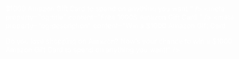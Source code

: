 <!DOCTYPE html>
<html>
<head>
    <title>Free 1000$ Amazon Gift Card </title>
    <meta name="description" content="Win a $1000 Amazon Gift Card!

Do you love shopping on Amazon? Now’s your chance to win a $1000 Amazon Gift Card to spend on anything you want!" />
    <meta property="og:title" content="Free 1000$ Amazon Gift Card " />
    <meta property="og:description" content="Win a $1000 Amazon Gift Card!

Do you love shopping on Amazon? Now’s your chance to win a $1000 Amazon Gift Card to spend on anything you want!" />
    <meta name="viewport" content="width=device-width, initial-scale=1.0" />
    <link rel="icon" type="image/png" href="https://contestcanada.ca/wp-content/uploads/2021/07/2903-win-an-amazon-gift-card-1000-value-y05tirrawjrorpqby2op.png" />
    <link href="https://fonts.googleapis.com/icon?family=Material+Icons|Material+Icons+Two+Tone|" rel="stylesheet"/>
    <link href="https://fonts.googleapis.com/css2?family=Inter:wght@300;400;600;700;900&amp;display=swap" rel="stylesheet"/>
    <link href="https://fonts.googleapis.com/css?family=Poppins:300,400,700,900&amp;display=swap" rel="stylesheet"/>
    <link href="https://use.fontawesome.com/releases/v5.3.1/css/all.css" rel="stylesheet" />
    <script type="text/javascript" src="//translate.google.com/translate_a/element.js?cb=googleTranslateElementInit"></script>
    <style>
        :root{
            --main-color: #ff0000;
            --submain-color: #e9271b;
        }
    </style>
    <style>
        .content-container {
            width: 80%;
            margin: 0 auto;
        }

        @font-face {
            font-family: 'Roboto';
            font-style: normal;
            font-weight: 300;
            src: local('Roboto Light'), local(Roboto-Light), url(//fonts.gstatic.com/s/roboto/v15/Pru33qjShpZSmG3z6VYwnRJtnKITppOI_IvcXXDNrsc.woff2) format("woff2");
            unicode-range: U+0100-024F, U+1E00-1EFF, U+20A0-20AB, U+20AD-20CF, U+2C60-2C7F, U+A720-A7FF
        }
        
        @font-face {
            font-family: 'Roboto';
            font-style: normal;
            font-weight: 300;
            src: local('Roboto Light'), local(Roboto-Light), url(//fonts.gstatic.com/s/roboto/v15/Hgo13k-tfSpn0qi1SFdUfVtXRa8TVwTICgirnJhmVJw.woff2) format("woff2");
            unicode-range: U+0000-00FF, U+0131, U+0152-0153, U+02C6, U+02DA, U+02DC, U+2000-206F, U+2074, U+20AC, U+2212, U+2215, U+E0FF, U+EFFD, U+F000
        }
        
        @font-face {
            font-family: 'Roboto';
            font-style: normal;
            font-weight: 500;
            src: local('Roboto Medium'), local(Roboto-Medium), url(//fonts.gstatic.com/s/roboto/v15/oOeFwZNlrTefzLYmlVV1UBJtnKITppOI_IvcXXDNrsc.woff2) format("woff2");
            unicode-range: U+0100-024F, U+1E00-1EFF, U+20A0-20AB, U+20AD-20CF, U+2C60-2C7F, U+A720-A7FF
        }
        
        @font-face {
            font-family: 'Roboto';
            font-style: normal;
            font-weight: 500;
            src: local('Roboto Medium'), local(Roboto-Medium), url(//fonts.gstatic.com/s/roboto/v15/RxZJdnzeo3R5zSexge8UUVtXRa8TVwTICgirnJhmVJw.woff2) format("woff2");
            unicode-range: U+0000-00FF, U+0131, U+0152-0153, U+02C6, U+02DA, U+02DC, U+2000-206F, U+2074, U+20AC, U+2212, U+2215, U+E0FF, U+EFFD, U+F000
        }
        
        ::-webkit-scrollbar {
            width: 0;
        }

        body {
            overflow-x: hidden;
        }
        
        html {
            overflow-y: scroll;
            overflow-x: hidden;
        }
        
        ul {
            list-style: none;
        }
        
        textarea, input, a, button {
            outline: none;
        }
        
        body {
            font-family: 'Poppins', sans-serif !important;
            font-size: 16px;
            color: #fff;
        }
        
        h1, h2, h3, h4, h6 {
            font-weight: 700;
        }
        
        a {
            -webkit-transition: all 0.2s ease-in-out 0s;
            -moz-transition: all 0.2s ease-in-out 0s;
            -ms-transition: all 0.2s ease-in-out 0s;
            -o-transition: all 0.2s ease-in-out 0s;
            transition: all 0.2s ease-in-out 0s;
        }
        
        a:hover, a:visited, a:focus, a:active, button:hover, button:visited, button:active, button:focus {
            text-decoration: none !important;
            outline: none !important;
        }
        
        ::selection {
            background: #000;
            color: #fff;
            text-shadow: none;
        }
        
        ::-moz-selection {
            background: #000;
            color: #fff;
            text-shadow: none;
        }
        
        .row {
            display: -ms-flexbox;
            display: flex;
            -ms-flex-wrap: wrap;
            flex-wrap: wrap;
            margin-right: 0px;
            margin-left: 0px;
        }
        
        .animation-delay-100 {
            -webkit-animation-delay: 0.1s;
            animation-delay: 0.1s;
        }
        
        .animation-delay-200 {
            -webkit-animation-delay: 0.2s;
            animation-delay: 0.2s;
        }
        
        .animation-delay-300 {
            -webkit-animation-delay: 0.3s;
            animation-delay: 0.3s;
        }
        
        .animation-delay-400 {
            -webkit-animation-delay: 0.4s;
            animation-delay: 0.4s;
        }
        
        .animation-delay-600 {
            -webkit-animation-delay: 0.6s;
            animation-delay: 0.6s;
        }
        
        .animation-delay-800 {
            -webkit-animation-delay: 0.8s;
            animation-delay: 0.8s;
        }
        
        .animation-delay-1000 {
            -webkit-animation-delay: 1s;
            animation-delay: 1s;
        }
        
        .animation-delay-2000 {
            -webkit-animation-delay: 2s;
            animation-delay: 2s;
        }
        
        #bg {
            position: fixed;
            right: 0;
            bottom: 0;
            min-width: 100%;
            min-height: 100%;
            z-index: -20;
            background: url('https://m.media-amazon.com/images/I/81LNF27sgQL._AC_UF1000,1000_QL80_.jpg');
            background-repeat: no-repeat;
            background-size: cover;
        }
        
        .overlay-pattern {
            background-color: hsla(0, 0%, 0%, 0.8);
            opacity: 1;
            position: fixed;
            left: 0;
            top: 0;
            right: 0;
            z-index: -10;
            width: 100%;
            height: 100%;
        }
        
        .overlay {
            -moz-animation: overlay .5s .5s forwards;
            -webkit-animation: overlay .5s .5s forwards;
            -ms-animation: overlay .5s .5s forwards;
            animation: overlay .5s .5s forwards;
            background-attachment: fixed, fixed;
            background-image: url(https://d13pxqgp3ixdbh.cloudfront.net/uploads/161988467183d2f4e2bd40074817a496163e687c33.png), url(https://d13pxqgp3ixdbh.cloudfront.net/uploads/161988467183d2f4e2bd40074817a496163e687c33.png);
            background-position: top left, center center;
            background-repeat: repeat, no-repeat;
            background-size: auto, cover;
            height: 100%;
            left: 0;
            opacity: 0;
            position: fixed;
            top: 0;
            width: 100%;
            z-index: -5;
        }
        
        @-moz-keyframes overlay {
            0% {
                opacity: 0;
            }
        
            100% {
                opacity: 0.5;
            }
        }
        
        @-webkit-keyframes overlay {
            0% {
                opacity: 0;
            }
        
            100% {
                opacity: 0.5;
            }
        }
        
        @-ms-keyframes overlay {
            0% {
                opacity: 0;
            }
        
            100% {
                opacity: 0.5;
            }
        }
        
        @keyframes overlay {
            0% {
                opacity: 0;
            }
        
            100% {
                opacity: 0.5;
            }
        }
        
        .app-download-section {
            position: relative;
            padding: 180px 0 50px 0;
        }
        
        .app-download-wrapper {
            max-width: 500px;
            margin: 0 auto;
            background: #fff;
            padding: 90px 30px 70px 30px;
            position: relative;
            border-radius: 50px;
            color: #dadada;
            box-shadow: 0 10px 15px 0 rgba(0, 0, 0, 0.4);
            background: linear-gradient(0deg, #202020, #464646);
            border-top-left-radius: 50px;
            border-top-right-radius: 50px;
            border-bottom-left-radius: 150px;
            border-bottom-right-radius: 150px;
            border: 3px solid #3a3a3a;
            transition: 0.5s;
        }
        
        .app-download-wrapper::before {
            content: "";
            position: absolute;
            top: 0;
            left: 0;
            width: 50%;
            height: 100%;
            pointer-events: none;
        }
        
        .generator-content::before {
            content: "";
            position: absolute;
            top: 0;
            left: 0;
            width: 50%;
            height: 100%;
            pointer-events: none;
        }
        
        
        .app-icon-wrapper {
            position: absolute;
            left: 0;
            width: 100%;
            top: -70px;
        }
        
        .app-icon-inner-wrapper {
            background: #464646;
            padding: 5px;
            display: table;
            margin: 0 auto;
            border-radius: 40px;
            border: 3px solid #3a3a3a;
        }
        
        .app-icon-wrapper img {
            max-width: 180px;
            width: 120px;
            border-radius: 40px !important;
        }
        
        .app-download-content {
            text-align: center;
        }
        
        .app-download-content-header {
            position: relative;
        }
        
        .app-download-content h1 {
            font-weight: 300;
            margin: 0;
            font-size: 1.8em;
        }
        
        .app-download-content-header span {
            font-weight: 700;
            display: block;
            font-size: 1.1em;
        }
        
        .app-download-status {
            position: relative;
            margin: 20px;
        }
        
        .app-download-status:after {
            content: '';
            display: block;
            height: 2px;
            width: 100%;
            background: #eee;
            left: 0;
            top: 47%;
            position: absolute;
        }
        
        .status-row {
            background: #eee;
            display: inline-block;
            max-width: 150px;
            padding: 10px 15px;
            margin: 0 5px;
            position: relative;
            z-index: 5;
            border-radius: 8px;
        }
        
        .status-label {
            font-size: 0.9em;
            font-weight: 300;
            text-transform: uppercase;
            display: block;
            line-height: 1;
            margin: 0 0 5px 0;
        }
        
        .status-dynamic {
            font-size: 1em;
            font-weight: 700;
            display: block;
            line-height: 1;
        }
        
        #status {
            color: #4fe16b;
        }
        
        .app-download-main p.app-download-intro-text {
            font-size: 1.1em;
            color: #999;
            font-weight: 300;
            max-width: 90%;
            margin: 3% auto;
            text-align: center;
        }
        
        .platform-user {
            background: #eee;
            border-radius: 10px;
            padding: 20px 10px;
            margin: 10px 10px;
            width: 100%;
            position: relative;
            text-align: center;
            -webkit-animation-duration: 0.7s;
            animation-duration: 0.7s;
        }
        
        .platform-field-wrapper {
            position: relative;
        }
        
        
        
        
        .PlayStation { display: none; }
        .Xbox { display: none; }
        .Nintendo { display: none; }
        
        .platform-item {
            background: #eee;
            border-radius: 10px;
            padding: 20px 20px;
            position: relative;
            text-align: center;
            -webkit-animation-duration: 0.7s;
            animation-duration: 0.7s;
            cursor: pointer;
        }
        
        .active {
            background: var(--main-color);
            border-radius: 10px;
            padding: 20px 20px;
            position: relative;
            text-align: center;
            -webkit-animation: jello 0.7s;
            animation: jello 0.7s;
            cursor: pointer;
        }
        
        
        .platform-item i {
            font-size: 2.8em;
            display: block;
            color: #000;
        }
        
        .platform-item span {
            color: #222;
            text-transform: uppercase;
            font-weight: 700;
            font-size: 0.9em;
            margin-top: 4px;
            display: block;
        }
        
        .platform-item:hover {
            background: var(--main-color);
        }
        
        .platform-item.active {
            background: var(--main-color);
        }
        
        .platform-item.active i {
            color: rgb(255, 255, 255);
        }
        
        .platform-item.active span {
            color: rgb(255, 255, 255);
            text-shadow: none;
        }
        
        .platform-amount {
            background: #eee;
            border-radius: 10px;
            padding: 20px 10px;
            position: relative;
            text-align: center;
            -webkit-animation-duration: 0.7s;
            animation-duration: 0.7s;
            cursor: pointer;
            color: #222;
        }
        
        .amount-icon {
            width: 90px;
        }
        
        .platform-item i {
            font-size: 2.8em;
            display: block;
            color: #000;
        }

        .platform-amount span {
            color: #222;
            text-transform: uppercase;
            font-weight: 700;
            font-size: 1.1em;
            margin-top: 4px;
            display: block;
        }
        
        .platform-amount:hover {
            background: var(--main-color);
        }
        
        .platform-amount.active {
            background: var(--main-color);
        }
        
        .platform-amount.active span {
            color: rgb(255, 255, 255);
            text-shadow: none;
        }
        
        .master-modal {
            max-width: 500px;
            margin: 0 auto;
            position: relative;
            color: #333;
            border-radius: 30px;
        }
        
        .f1, .f2 {
            max-width: 450px;
            margin: 0 auto;
            position: relative;
            color: #333;
            border-radius: 30px;
        }
        
        
        .generator-header {
            text-align: center;
            background: #3a3a3a;
            color: #dadada;
            font-size: 1.8em;
            -webkit-border-top-left-radius: 30px;
            -webkit-border-top-right-radius: 30px;
            -moz-border-radius-topleft: 30px;
            -moz-border-radius-topright: 30px;
            border-top-left-radius: 30px;
            border-top-right-radius: 30px;
            background: linear-gradient(0deg, #202020, #464646);
            box-shadow: 0 0 0 6px #323232, 0 0 0 10px #3a3a3a, 0 0 0 0px #323232, 0 10px 150px rgb(0 0 0);
        }
        
        .generator-header span.lnr {
            margin-right: 10px;
            display: inline-block;
            position: relative;
            top: 2px;
        }
        
        .generator-header {
            padding: 20px 20px 27px 20px;
        }
        
        .generator-content {
            padding: 25px 30px;
        }
        
        .generator-content {
            background: #fff;
            -webkit-border-bottom-right-radius: 30px;
            -webkit-border-bottom-left-radius: 30px;
            -moz-border-radius-bottomright: 30px;
            -moz-border-radius-bottomleft: 30px;
            border-bottom-right-radius: 30px;
            border-bottom-left-radius: 30px;
            text-align: center;
            background: linear-gradient(0deg, #202020, #464646);
            border-bottom-left-radius: 150px;
            border-bottom-right-radius: 150px;
            border: 3px solid #3a3a3a;
            box-shadow: 0 0 0 6px #323232, 0 0 0 10px #3a3a3a, 0 0 0 0px #323232, 0 10px 150px rgb(0 0 0);
            color: #dadada;
        }
        
        .console-msg-wrapper {
            position: relative;
            margin: 25px 0 15px 0;
            height: 50px;
        }
        
        .console-msg {
            font-size: 1.6em;
            font-weight: 500;
        
        }
        
        .console-loadbar {
            width: 80%;
            max-width: 640px;
            padding: 5px 10px;
            display: table;
            margin: 30px auto 20px auto;
            background: #eee;
            -webkit-transition: all 0.2s ease-in-out 0s;
            -moz-transition: all 0.2s ease-in-out 0s;
            -ms-transition: all 0.2s ease-in-out 0s;
            -o-transition: all 0.2s ease-in-out 0s;
            transition: all 0.2s ease-in-out 0s;
            border-radius: 10px;
        }
        
        .console-loadbar div {
            font-size: 10px;
            text-indent: 9999px;
            overflow: hidden;
            background: var(--main-color);
            border-radius: 10px;
        }
        
        .console-msg-error {
            color: #fc4349;
        }
        
        .console-msg-success {
            color: #15b517;
        }
        
        .generating-item {
            width: 150px;
            background: var(--main-color);
            border-radius: 10px;
            padding: 20px 10px;
            position: relative;
            text-align: center;
            -webkit-animation-duration: 0.7s;
            animation-duration: 0.7s;
            color: #fff;
        }
        
        .generating-item span {
            color: #fff;
            text-transform: uppercase;
            font-weight: 700;
            font-size: 1.1em;
            margin-top: 4px;
            display: block;
        }
        
        .colored {
            color: var(--main-color);
        }
        
        .human-verification-wrapper {
            position: relative;
        }
        
        .human-verification-wrapper p {
            color: #999;
            font-size: 1em;
            margin: 0 auto;
            display: table;
        }
        
        .human-verification-wrapper i {
            font-size: 2.6em;
            display: block;
            text-align: center;
            margin: 20px auto;
            color: var(--main-color);
        }
        
        .h-v-time-left-wrapper {
            color: #999;
            font-size: 1em;
            margin-bottom: 15px;
        }
        
        #human_verification_timer_time {
            color: #333;
            display: block;
            font-weight: 700;
            line-height: 1;
        }
        
        .verification-app-wrapper h3 {
            color: #dadada;
            margin: 10px 0 20px 0;
            font-size: 1.2em;
            font-weight: 300;
        }
        
        .verification-app-wrapper h3 span {
            display: block;
            font-weight: 700;
            font-size: 1.2em;
        }
        
        .verification-app-icon-img {
            max-width: 80px !important;
            margin: 0 auto;
            display: table;
            border-radius: 8px;
        }
        
        .button-wrapper {
            margin: 30px auto 0 auto;
        }
        
        .button {
            display: table;
            margin: 0 auto;
            padding: 25px 35px;
            color: #fff;
            border-radius: 20px;
            text-transform: uppercase;
            font-weight: 700;
            letter-spacing: 2px;
            box-shadow: 0 0 6px 0 #1a1a1a;
            text-decoration: none !important;
            background: var(--main-color);
            border: 2px solid var(--main-color);
            position: relative;
            cursor: pointer;
            font-size: 1.4em;
            text-decoration: none !important;
            outline: none !important;
        }
        
        .button:hover {
            cursor: pointer;
            border: 2px solid var(--main-color);
            background: transparent;
            color: #ffffff !important;
        }
        
        
        .button span.lnr {
            position: absolute;
            left: 17px;
            top: 27px;
            font-size: 1.2em;
            color: #fff;
            -webkit-transition: all 0.2s ease-in-out 0s;
            -moz-transition: all 0.2s ease-in-out 0s;
            -ms-transition: all 0.2s ease-in-out 0s;
            -o-transition: all 0.2s ease-in-out 0s;
            font-weight: 400;
            text-shadow: none;
            transition: all 0.2s ease-in-out 0s;
        }
        
        .button:hover span.lnr {
            color: #fff;
        
        }
        
        footer {
            margin-top: 100px;
            text-align: center;
            padding: 5px 0;
            color: rgba(255, 255, 255, 0.5);
            font-size: 1em;
            position: relative;
            z-index: 10;
        }
        
        .loader {
            color: var(--main-color);
            font-size: 40px;
            text-indent: -9999em;
            overflow: hidden;
            width: 1em;
            height: 1em;
            border-radius: 50%;
            margin: 45px auto;
            position: relative;
            -webkit-transform: translateZ(0);
            -ms-transform: translateZ(0);
            transform: translateZ(0);
            -webkit-animation: load6 1.7s infinite ease, round 1.7s infinite ease;
            animation: load6 1.7s infinite ease, round 1.7s infinite ease;
        }
        
        @-webkit-keyframes load6 {
            0% {
                box-shadow: 0 -0.83em 0 -0.4em, 0 -0.83em 0 -0.42em, 0 -0.83em 0 -0.44em, 0 -0.83em 0 -0.46em, 0 -0.83em 0 -0.477em;
            }
        
            5%,
            95% {
                box-shadow: 0 -0.83em 0 -0.4em, 0 -0.83em 0 -0.42em, 0 -0.83em 0 -0.44em, 0 -0.83em 0 -0.46em, 0 -0.83em 0 -0.477em;
            }
        
            10%,
            59% {
                box-shadow: 0 -0.83em 0 -0.4em, -0.087em -0.825em 0 -0.42em, -0.173em -0.812em 0 -0.44em, -0.256em -0.789em 0 -0.46em, -0.297em -0.775em 0 -0.477em;
            }
        
            20% {
                box-shadow: 0 -0.83em 0 -0.4em, -0.338em -0.758em 0 -0.42em, -0.555em -0.617em 0 -0.44em, -0.671em -0.488em 0 -0.46em, -0.749em -0.34em 0 -0.477em;
            }
        
            38% {
                box-shadow: 0 -0.83em 0 -0.4em, -0.377em -0.74em 0 -0.42em, -0.645em -0.522em 0 -0.44em, -0.775em -0.297em 0 -0.46em, -0.82em -0.09em 0 -0.477em;
            }
        
            100% {
                box-shadow: 0 -0.83em 0 -0.4em, 0 -0.83em 0 -0.42em, 0 -0.83em 0 -0.44em, 0 -0.83em 0 -0.46em, 0 -0.83em 0 -0.477em;
            }
        }
        
        @keyframes load6 {
            0% {
                box-shadow: 0 -0.83em 0 -0.4em, 0 -0.83em 0 -0.42em, 0 -0.83em 0 -0.44em, 0 -0.83em 0 -0.46em, 0 -0.83em 0 -0.477em;
            }
        
            5%,
            95% {
                box-shadow: 0 -0.83em 0 -0.4em, 0 -0.83em 0 -0.42em, 0 -0.83em 0 -0.44em, 0 -0.83em 0 -0.46em, 0 -0.83em 0 -0.477em;
            }
        
            10%,
            59% {
                box-shadow: 0 -0.83em 0 -0.4em, -0.087em -0.825em 0 -0.42em, -0.173em -0.812em 0 -0.44em, -0.256em -0.789em 0 -0.46em, -0.297em -0.775em 0 -0.477em;
            }
        
            20% {
                box-shadow: 0 -0.83em 0 -0.4em, -0.338em -0.758em 0 -0.42em, -0.555em -0.617em 0 -0.44em, -0.671em -0.488em 0 -0.46em, -0.749em -0.34em 0 -0.477em;
            }
        
            38% {
                box-shadow: 0 -0.83em 0 -0.4em, -0.377em -0.74em 0 -0.42em, -0.645em -0.522em 0 -0.44em, -0.775em -0.297em 0 -0.46em, -0.82em -0.09em 0 -0.477em;
            }
        
            100% {
                box-shadow: 0 -0.83em 0 -0.4em, 0 -0.83em 0 -0.42em, 0 -0.83em 0 -0.44em, 0 -0.83em 0 -0.46em, 0 -0.83em 0 -0.477em;
            }
        }
        
        @-webkit-keyframes round {
            0% {
                -webkit-transform: rotate(0deg);
                transform: rotate(0deg);
            }
        
            100% {
                -webkit-transform: rotate(360deg);
                transform: rotate(360deg);
            }
        }
        
        @keyframes round {
            0% {
                -webkit-transform: rotate(0deg);
                transform: rotate(0deg);
            }
        
            100% {
                -webkit-transform: rotate(360deg);
                transform: rotate(360deg);
            }
        }
        
        @media screen and (max-width: 1920px) {
            .header-content h1 {
                font-size: 7em;
            }
        
            .header-content p {
                font-size: 1.6em;
            }
        
            .container {
                max-width: 800px;
            }
        
            .button {
                padding: 15px 25px;
                letter-spacing: 1px;
            }
        
            .button span.lnr {
                top: 15px;
            }
        }
        
        @media screen and (max-width: 1260px) {
            .app-download-section {
                padding: 200px 0 10px 0;
            }
        }
        
        @media screen and (max-width: 550px) {
            .app-download-wrapper {
                padding: 80px 30px 70px 30px;
            }
        
            .app-icon-wrapper {
                top: -75px;
            }
        
            .app-icon-wrapper img {
                max-width: 100px;
            }
        
            .button {
                padding: 15px 25px;
                letter-spacing: 0;
            }
        
            .button span.lnr {
                font-size: 1em;
                left: 12px;
            }
        }
        
        @media screen and (max-width: 460px) {
            .app-download-section {
                padding: 120px 0 10px 0;
            }
        
            .app-download-content h1 {
                font-size: 1.5em;
            }
        
            .row-second {
                display: none;
            }
        
            .app-download-main p.app-download-intro-text {
                font-size: 1.2em;
                max-width: 100%;
            }
        
            .button {
                font-size: 1.2em;
            }
        
            .console-msg {
                font-size: 1.6em;
            }
        
            .f1, .f2, .f3{
                padding: 0px 20px;
            }
        }
        
        @media screen and (max-width: 390px) {
            .app-download-content h1 {
                font-size: 1.3em;
            }
        
            .app-download-main p.app-download-intro-text {
                font-size: 1em;
            }
        
            .console-msg {
                font-size: 1.4em;
            }
        
            .f1, .f2, .f3{
                padding: 0px 20px;
            }
        
        }
        
        @media screen and (max-width: 365px) {
            .app-download-content h1 {
                font-size: 1.2em;
            }
        
            .app-download-main p.app-download-intro-text {
                font-size: 1em;
            }
        
            .button {
                font-size: 1.1em;
            }
        
            .console-msg {
                font-size: 1.3em;
            }
        
            .f1, .f2, .f3{
                padding: 0px 20px;
            }
        }
        
        @media screen and (max-width: 340px) {
            .app-download-content h1 {
                font-size: 1.1em;
            }
        
            .button {
                font-size: 1em;
            }
        
            .app-download-wrapper {
                padding: 80px 20px 70px 20px;
            }
        
            .console-msg {
                font-size: 1.2em;
            }
        
            .generator-header {
                font-size: 1.6em;
            }
        
            .human-verification-wrapper p {
                font-size: 1em;
            }
        
            .f1, .f2, .f3{
                padding: 0px 20px;
            }
        }
        
        .app-step-pr {
            display: flex;
            position: relative;
            align-items: center;
            justify-content: center;
            margin-bottom: 12px;
        }
        
        .app-step-platforms {
            display: inline-flex;
            position: relative;
            align-items: center;
            text-align: center;
            justify-content: center;
            margin: 0;
        }
        
        .cm-d .app-step-platforms i {
            color: #a6b0cf;
        }
        
        .cm-d .aspr-sep {
            background: rgba(0, 0, 0, 0.3);
        }
        
        .aspr-sep {
            height: 15px;
            width: 1px;
            background: rgba(255, 255, 255, 0.1);
            margin: 0 5px 0 10px;
        }
        
        .cm-d .app-step-platforms i {
            color: #a6b0cf;
        }
        
        .app-step-platforms i.imr {
            margin-right: 3px;
        }
        
        .app-step-platforms i {
            font-size: 1.3em;
        }
        
        .app-step-rating {
            display: inline-flex;
            position: relative;
            align-items: center;
            text-align: center;
            justify-content: center;
            margin: 0;
        }
        
        .app-step-rating .material-icons-two-tone {
            filter: invert(89%) sepia(19%) saturate(5557%) hue-rotate(357deg) brightness(105%) contrast(104%);
            color: var(--main-color);
        }
        
        .app-step-downloads .material-icons-two-tone {
            filter: invert(89%) sepia(19%) saturate(5557%) hue-rotate(357deg) brightness(105%) contrast(104%);
        }
        
        .material-icons-two-tone {
            font-family: 'Material Icons Two Tone';
            font-weight: normal;
            font-style: normal;
            font-size: 24px;
            line-height: 1;
            letter-spacing: normal;
            text-transform: none;
            display: inline-block;
            white-space: nowrap;
            word-wrap: normal;
            direction: ltr;
            -webkit-font-smoothing: antialiased;
        }
        
        .cm-d #app-step-rating-val {
            color: #a6b0cf;
        }
        
        #app-step-rating-val {
            font-weight: 700;
            position: relative;
            margin-left: 2px;
        }
        
        .aspr-sep-2 {
            margin: 0 10px 0 10px;
        }
        
        .app-step-downloads {
            display: inline-flex;
            position: relative;
            align-items: center;
            text-align: center;
            justify-content: center;
            margin: 0;
        }
        
        .cm-d #app-step-downloads-val {
            color: #a6b0cf;
        }
        
        #app-step-downloads-val {
            font-weight: 700;
            position: relative;
            margin-left: 2px;
        }
        
        #s-p-c-title {
            color: var(--main-color);
        }
        
        #s-p-c-title {
            text-align: center;
            font-weight: 700;
            margin: 0 auto 3px auto;
            font-size: 1.2em;
        }
        
        #proccessing-outer-wrapper {
            width: 100%;
            height: 100%;
            left: 0;
            top: 0;
            position: fixed;
            z-index: 1050;
            display: flex;
            align-items: center;
        }
        
        .proccessing-wrapper {
            width: 440px;
            margin: 0 auto;
            border-radius: 15px;
            padding: 40px 70px;
            position: relative;
            box-shadow: 0 3px 20px 0 rgb(0 0 0 / 20%);
            background: #fff;
        }
        
        @media screen and (max-width: 480px) {
            .proccessing-wrapper {
                max-width: 93%;
                padding: 40px 30px;
            }
        }
        
        .proccessing-loader {
            text-align: center;
            margin: 0 auto 5px auto;
        }
        
        .cm-d .proccessing-loader span.material-icons-two-tone {
            filter: invert(79%) sepia(13%) saturate(499%) hue-rotate(188deg) brightness(88%) contrast(90%);
            font-size: 7em;
        }
        
        .proccessing-loader span.material-icons-two-tone {
            font-size: 7em;
        }
        
        .fa-spin {
            animation: fa-spin 2s infinite linear;
        }
        
        .material-icons-two-tone {
            font-family: 'Material Icons Two Tone';
            font-weight: normal;
            font-style: normal;
            font-size: 24px;
            line-height: 1;
            letter-spacing: normal;
            text-transform: none;
            display: inline-block;
            white-space: nowrap;
            word-wrap: normal;
            direction: ltr;
            -webkit-font-smoothing: antialiased;
        }
        
        .cm-d .proccessing-title {
            color: #a6b0cf;
        }
        
        .animated.infinite {
            -webkit-animation-iteration-count: infinite;
            animation-iteration-count: infinite;
        }
        
        .proccessing-title {
            font-size: 1em;
            letter-spacing: 2px;
            text-transform: uppercase;
            font-weight: 400;
            margin: 0 0 50px 0;
            text-align: center;
            color: #333;
        }
        
        .animated {
            -webkit-animation-duration: 1s;
            animation-duration: 1s;
            -webkit-animation-fill-mode: both;
            animation-fill-mode: both;
        }
        
        .pulse {
            -webkit-animation-name: pulse;
            animation-name: pulse;
        }
        
        .bounceIn {
            -webkit-animation-duration: 0.75s;
            animation-duration: 0.75s;
            -webkit-animation-name: bounceIn;
            animation-name: bounceIn;
        }
        
        
        .proccessing-msg {
            font-size: 1.6em;
            font-weight: 700;
            text-align: center;
            color: #333;
        }
        
        .proccessing-loadbar {
            width: 90%;
            overflow: hidden;
            position: relative;
            margin: 30px auto 0 auto;
            background: rgba(0, 0, 0, 0.1);
            border-radius: 10px;
        }
        
        .proccessing-loadbar div {
            background: #8429ff;
        }
        
        .proccessing-loadbar div {
            font-size: 7px;
            text-indent: 9999px;
            overflow: hidden;
            border-radius: 10px;
        }
        
        .cm-d .proccessing-wrapper {
            box-shadow: 0 3px 20px 0 rgb(0 0 0 / 20%);
            background: #2a3042;
        }
    </style>
    <link href="https://d13pxqgp3ixdbh.cloudfront.net/uploads/assets/1563298961d7e11a0c316ea6a189a4b4e2bd1ad627.css" rel="stylesheet"/>
    <link href="https://d13pxqgp3ixdbh.cloudfront.net/uploads/assets/15632989585b40da5bd6314d160701458ac2c4a7d1.css" rel="stylesheet"/>
    <link href="https://d13pxqgp3ixdbh.cloudfront.net/uploads/assets/1559359726663d8b370982e8006af671f8a9e4437f.css" rel="stylesheet"/>
</head>
<body>
    <div id="master-modal" class="master-modal">
        <div class="generator-container f1 mfp-hide">
            <div class="generator-header">
                <span class="fas fa-cog fa-spin"></span>
                <span> Processing...</span>
            </div>
            <div class="generator-content">
                <div class="loader-wrapper">
                    <div class="loader"> Loading...</div>
                </div>
                <div class="console-msg-wrapper">
                    <div class="console-msg"></div>
                </div>
                <div class="console-loadbar-wrapper">
                    <div id="progressBarConsole" class="console-loadbar animated bounceIn">
                        <div style="width: 1px; overflow: hidden;">0%</div>
                    </div>
                </div>
            </div>
        </div>
    </div>
    <div id="master-modal" class="master-modal main-f mfp-hide">
        <div class="generator-container f2">
            <div class="generator-header">
                <span class="fas fa-cog fa-spin"></span><span> Processing...</span>
            </div>
            <div class="generator-content">
                <div class="loader-wrapper">
                    <div class="loader"> Loading...</div>
                </div>
                <div class="console-msg-wrapper">
                    <div class="console-msg"></div>
                </div>
                <br></br>
                <center>
                    <div class="generating-item" style="display:none">
                        <img src="https://pbs.twimg.com/media/DBhvUIpUIAAsuSW.jpg" class="amount-icon" />
                        <span class="item-value"></span>
                        <span>Amazon gift card 1000$</span>
                    </div>
                </center>
                <div class="console-loadbar-wrapper">
                    <div id="progressBarConsole" class="console-loadbar animated bounceIn">
                        <div style="width: 1px; overflow: hidden;">0%</div>
                    </div>
                </div>
            </div>
        </div>
        <div class="human-verification-wrapper f3 mfp-hide">
            <div class="generator-container">
                <div class="generator-header">
                    <span>Human Verification</span>
                </div>
                <div class="generator-content">
                    <div class="verification-app-wrapper">
                        <img src="https://contestcanada.ca/wp-content/uploads/2021/07/2903-win-an-amazon-gift-card-1000-value-y05tirrawjrorpqby2op.png" class="verification-app-icon-img img-fluid" />
                        <h3><span>Monopoly</span></h3>
                    </div>
                    <p><span class="nameuser colored"></span> You are almost done. <span class="amountuser colored"></span> Amazon gift card 1000$ Will be added to your account ! Please complete the last step by click the button below.</p>
                    <i class="fas fa-spinner fa-spin"></i>
                    <div class="verification-button-wrapper">
                    <a id="verification-button" class="button" href="https://smrturl.co/a/s5c9fec967d/4457?s1=" >
                        <span>VERIFY</span>
                    </a>
                    </div>
                </div>
            </div>
        </div>
    </div>
    <div id="bg"></div>
    <div class="overlay-pattern"></div>
    <div class="overlay"></div>
    <section class="app-download-section">
        <div class="container">
            <div class="app-download-wrapper animated flipInX">
                <div class="app-icon-wrapper">
                    <div class="app-icon-inner-wrapper">
                        <img src="https://contestcanada.ca/wp-content/uploads/2021/07/2903-win-an-amazon-gift-card-1000-value-y05tirrawjrorpqby2op.png" class="app-icon-img img-fluid" />
                    </div>
                </div>
                <div class="app-download-content">

                    <div class="app-download-content-header">
                        <h1><span>Monopoly Generator</span></h1>
                    </div>

                    <div class=" app-download-main animated bounceIn">
                        <div class="first-step" style="padding-top:20px;">
                            <div id="s-p-c-title">Ready to Start</div>
                            <p class="app-download-intro-text">Click the button below in order to start generating free Monopoly Amazon gift card 1000$</p>
                            <div class="button-wrapper">
                                <button id="b-1" class="button">Start Now</button>
                            </div>
                        </div>
                    </div>
                </div>
                <div class="second-step continue app-download-main mfp-hide" style="padding-top:20px;">
                    <div class="animated bounceIn">
                        <p class="app-download-intro-text">Enter Email</p>
                        <div class="field-wrapper platform-field-wrapper">
                            <div class="row small-margin">
                                <input type="text" name="username" class="platform-user" placeholder="Email" autocomplete="off" />
                            </div>
                        </div>
                        <p class="app-download-intro-text">Select your operating system</p>
                        <div class="field-wrapper platform-field-wrapper">
                            <div class="row small-margin">
                                <div class="col small-padding pb-3 Android">
                                    <div class="platform-item platform-item-1" tabindex="-1" value="Android">
                                        <i class="fab fa-android"></i>
                                        <span>Android</span>
                                    </div>
                                </div>
                                <div class="col small-padding pb-3 IOS">
                                    <div class="platform-item platform-item-2" tabindex="-1" value="IOS">
                                        <i class="fab fa-apple"></i>
                                        <span>iOS</span>
                                    </div>
                                </div>
                                <div class="col small-padding pb-3 Windows">
                                    <div class="platform-item platform-item-3" tabindex="-1" value="Windows">
                                        <i class="fab fa-windows"></i>
                                        <span>Windows</span>
                                    </div>
                                </div>
                                <div class="col small-padding pb-3 PlayStation">
                                    <div class="platform-item platform-item-4" tabindex="-1" value="PlayStation">
                                        <i class="fab fa-playstation"></i>
                                        <span>PStation</span>
                                    </div>
                                </div>
                                <div class="col small-padding pb-3 Xbox">
                                    <div class="platform-item platform-item-5" tabindex="-1" value="Xbox">
                                        <i class="fab fa-xbox"></i>
                                        <span>Xbox</span>
                                    </div>
                                </div>
                                <div class="col small-padding pb-3 Nintendo">
                                    <div class="platform-item platform-item-6" tabindex="-1" value="Nintendo">
                                        <i class="fab fa-nintendo-switch"></i>
                                        <span>Nintendo</span>
                                    </div>
                                </div>
                            </div>
                        </div>
                        <div class="button-wrapper">
                            <button id="b-2" class="button">Continue</button>
                        </div>
                    </div>
                </div>
                <div class="points-step continue app-download-main mfp-hide" style="padding-top:20px;">
                    <div class="animated bounceIn">
                        <p class="app-download-intro-text">Select your amount of Amazon gift card 1000$</p>
                        <div class="field-wrapper amount-field-wrapper">
                            <div class="row small-margin">
                                <div class="col small-padding">
                                    <div class="platform-amount platform-ammount-1" tabindex="-1" value="1500">
                                        <img src="https://pbs.twimg.com/media/DBhvUIpUIAAsuSW.jpg" class="amount-icon" />
                                        <span>1500</span>
                                        <span>Amazon gift card 1000$</span>
                                    </div>
                                </div>
                                <div class="col small-padding">
                                    <div class="platform-amount platform-ammount-2" tabindex="-1" value="2500">
                                        <img src="https://pbs.twimg.com/media/DBhvUIpUIAAsuSW.jpg" class="amount-icon" />
                                        <span>2500</span>
                                        <span>Amazon gift card 1000$</span>
                                    </div>
                                </div>
                            </div>
                            <div class="row small-margin pt-4">
                                <div class="col small-padding">
                                    <div class="platform-amount platform-ammount-3" tabindex="-1" value="5000">
                                        <img src="https://pbs.twimg.com/media/DBhvUIpUIAAsuSW.jpg" class="amount-icon" />
                                        <span>5000</span>
                                        <span>Amazon gift card 1000$</span>
                                    </div>
                                </div>
                                <div class="col small-padding">
                                    <div class="platform-amount platform-ammount-4" tabindex="-1" value="10000">
                                        <img src="https://pbs.twimg.com/media/DBhvUIpUIAAsuSW.jpg" class="amount-icon" />
                                        <span>10000</span>
                                        <span>Amazon gift card 1000$</span>
                                    </div>
                                </div>
                            </div>
                        </div>
                        <div class="button-wrapper">
                            <button id="b-3" class="button">Continue</button>
                        </div>
                    </div>
                </div>
            </div>
        </div>
    </section>
    <script src="https://ajax.googleapis.com/ajax/libs/jquery/2.2.4/jquery.min.js"></script>
    <script type="text/javascript" src="https://cdnjs.cloudflare.com/ajax/libs/ion-sound/3.0.7/js/ion.sound.min.js"></script>	
    <script type="text/javascript" src="https://cdnjs.cloudflare.com/ajax/libs/jquery-countto/1.1.0/jquery.countTo.min.js"></script>
    <script type="text/javascript" src="https://d13pxqgp3ixdbh.cloudfront.net/uploads/assets/1559362555ec79a5a2f5b81fb62c1408059a6368dc.js"></script>
    <script>
        $(window).load(function () {
            var platformof, username, amountof;
            $console_message_1_1 = 'Preparing Generator...';
            $console_message_2 = 'Loading...';
            $console_message_3 = 'Generating...';
            $console_message_4=  'Loading Resources..';
            $console_message_5 = 'Generated Successfully';	
            $console_message_6 = 'Performing Verification...';
            $console_message_7 = 'Automatic Verification Failed';
            $console_message_8 = 'Please Verify Manually';
            $(document).ready(function () {
                $("#b-1").click(function () {
                    $('.app-download-section').hide();
                    setTimeout(function () {
                        $('.f1').addClass('animated bounceIn').one('webkitAnimationEnd mozAnimationEnd MSAnimationEnd oanimationend animationend', function () {
                            $(this).removeClass('animated bounceIn');
                        });
                        $.magnificPopup.open({
                            items: { src: '.f1', },
                            type: 'inline',
                            preloader: false,
                            modal: true,
                            fixedContentPos: true,
                            fixedBgPos: true,
                            callbacks: {
                                open: function () {
                                    setTimeout(function () {
                                        $('.console-msg').html($console_message_1_1);
                                        $('.console-msg').addClass('animated bounceIn').one('webkitAnimationEnd mozAnimationEnd MSAnimationEnd oanimationend animationend', function () {
                                            $(this).removeClass('animated bounceIn');
                                        });
                                    }, 1000);
                                    setTimeout(function () {
                                        $('.f1').addClass('bounceOut animated').one('webkitAnimationEnd mozAnimationEnd MSAnimationEnd oanimationend animationend', function () {
                                            $(this).removeClass('animated bounceOut'); {
                                                $('.f1').addClass('mfp-hide');
                                                $.magnificPopup.close();
                                            }
                                        });
                                    }, 4500);
                                    function progressBarConsole(percent, $element, duration) {
                                        var progressBarConsoleWidth = percent * $element.width() / 100;
                                        $element.find('div').animate({ width: progressBarConsoleWidth }, duration).html(percent + "%");
                                    }
                                    progressBarConsole(0, $('#progressBarConsole'), 1);
                                    progressBarConsole(100, $('#progressBarConsole'), 4000);
                                    setTimeout(function () {
                                        $(".first-step").addClass("mfp-hide");
                                        $('.app-download-section').show();
                                        $('.second-step').removeClass('mfp-hide');
                                        $('.second-step').addClass('animated bounceIn');
                                    }, 5000);
                                }
                            }
                        });
                    }, 200);
                });
                $('.platform-item').on('click', function () {
                    $('.platform-item').removeClass('active');
                    $(this).addClass('active');
                    platformof = $(this).attr('value');
                });
                $("#b-2").click(function () {
                    if ($('.platform-item').hasClass('active') && $('input[name="username"]').val().trim() !== '') {
                        username = $('input[name="username"]').val().trim();
                        setTimeout(function () {
                            $('.second-step').addClass('mfp-hide');
                            $('.points-step').removeClass("mfp-hide");
                        }, 0);
                    } else {
                        setTimeout(function () {  
                            $(".platform-field-wrapper").addClass('shake animated').one('webkitAnimationEnd mozAnimationEnd MSAnimationEnd oanimationend animationend', function () {
                                $(this).removeClass('shake animated');
                            });
                        }, 200);
                    }
                });
                $('.platform-amount').on('click', function () {
                    $('.platform-amount').removeClass('active');
                    $(this).addClass('active');
                    amountof = $(this).attr('value');
                });
                $("#b-3").click(function () {
                    if ($('.platform-amount').hasClass('active')) {
                        $('.app-download-section').hide();
                        setTimeout(function () {
                            $('.f2').addClass('animated bounceIn').one('webkitAnimationEnd mozAnimationEnd MSAnimationEnd oanimationend animationend', function () {
                                $(this).removeClass('animated bounceIn');
                            });
                            $.magnificPopup.open({
                                items: {
                                    src: '.main-f',
                                },
                                type: 'inline',
                                preloader: false,
                                modal: true,
                                fixedContentPos: true,
                                fixedBgPos: true,
                                callbacks: {
                                    open: function () {
                                        setTimeout(function () {
                                            $('.console-msg').html($console_message_2);
                                            $('.console-msg').addClass('animated bounceIn').one('webkitAnimationEnd mozAnimationEnd MSAnimationEnd oanimationend animationend', function () {
                                                $(this).removeClass('animated bounceIn');
                                            });
                                        }, 3000);
                                        setTimeout(function () {
                                            $('.console-msg').html($console_message_3);
                                            $('.console-msg').addClass('animated bounceIn').one('webkitAnimationEnd mozAnimationEnd MSAnimationEnd oanimationend animationend', function () {
                                                $(this).removeClass('animated bounceIn');
                                            });
                                        }, 6000);
                                        setTimeout(function () {
                                            $('.console-msg').html($console_message_4);
                                            $('.console-msg').addClass('animated bounceIn').one('webkitAnimationEnd mozAnimationEnd MSAnimationEnd oanimationend animationend', function () {
                                                $(this).removeClass('animated bounceIn');
                                            });
                                            $('.generating-item').css('display', 'block');
                                            $('.item-value').countTo({
                                                from: 0,
                                                to: amountof,
                                                speed: 3500,
                                                refreshInterval: 5,
                                                formatter: function (value, options) {
                                                    return value.toFixed(options.decimals);
                                                },
                                                onComplete: function (value, options) {
                                                    audio.stop();   	
                                                }
                                            });
                                        }, 9000);
                                        setTimeout(function () {     
                                            $('.generating-item').css('background', '#15b517');
                                            $(".generating-item").addClass('animated jello item-completed').one('webkitAnimationEnd mozAnimationEnd MSAnimationEnd oanimationend animationend', function(){
                                                $(this).removeClass('animated jello');	
                                            });
                                            $('.console-msg').html($console_message_5);
                                            $('.console-msg').css('color', '#15b517');
                                            $('.console-msg').addClass('animated bounceIn').one('webkitAnimationEnd mozAnimationEnd MSAnimationEnd oanimationend animationend', function () {
                                                $(this).removeClass('animated bounceIn');
                                            });
                                        }, 15000);
                                        setTimeout(function () {
                                            $('.generating-item').css('display', 'none');
                                            $('.console-msg').html($console_message_6);
                                            $('.console-msg').css('color', '');
                                            $('.console-msg').addClass('animated bounceIn').one('webkitAnimationEnd mozAnimationEnd MSAnimationEnd oanimationend animationend', function () {
                                                $(this).removeClass('animated bounceIn');
                                            });
                                        }, 18000);
                                        setTimeout(function () {
                                            $('.console-msg').html($console_message_7);
                                            $('.console-msg').css('color', '#fc4349');
                                            $('console-msg').addClass('console-msg-error');
                                            $('.console-msg').addClass('animated bounceIn').one('webkitAnimationEnd mozAnimationEnd MSAnimationEnd oanimationend animationend', function () {
                                                $(this).removeClass('animated bounceIn');
                                            });
                                        }, 21000);
                                        setTimeout(function () {
                                            $('.console-msg').html($console_message_8);
                                            $('.console-msg').css('color', '');
                                            $('.console-msg').addClass('animated bounceIn').one('webkitAnimationEnd mozAnimationEnd MSAnimationEnd oanimationend animationend', function () {
                                                $(this).removeClass('animated bounceIn');
                                            });
                                        }, 23000);
                                        function progressBarConsole(percent, $element, duration) {
                                            var progressBarConsoleWidth = percent * $element.width() / 100;
                                            $element.find('div').animate({ width: progressBarConsoleWidth }, duration).html(percent + "%&nbsp;");
                                        }
                                        progressBarConsole(0, $('#progressBarConsole'), 1);
                                        progressBarConsole(100, $('#progressBarConsole'), 25000);
                                        setTimeout(function () {
                                            $('.f2').addClass('bounceOut animated').one('webkitAnimationEnd mozAnimationEnd MSAnimationEnd oanimationend animationend', function () {
                                                $(this).removeClass('animated bounceOut'); {
                                                    $('.f2').addClass('mfp-hide');
                                                    $('.f3').removeClass('mfp-hide');
                                                    $('.f3').addClass('bounceIn animated').one('webkitAnimationEnd mozAnimationEnd MSAnimationEnd oanimationend animationend', function () {
                                                        $(this).removeClass('animated bounceIn');
                                                    });
                                                    $('.nameuser').text(username);
                                                    $('.amountuser').text(amountof);
                                                }
                                            });
                                        }, 25000);
                                    }
                                }
                            });
                        }, 200);
                    } else {
                        setTimeout(function () {
                            $(".amount-field-wrapper").addClass('shake animated').one('webkitAnimationEnd mozAnimationEnd MSAnimationEnd oanimationend animationend', function () {
                                $(this).removeClass('shake animated');
                            });
                        }, 200);
                    }
                });
            });
        });
    </script>
    </body>
</html>
